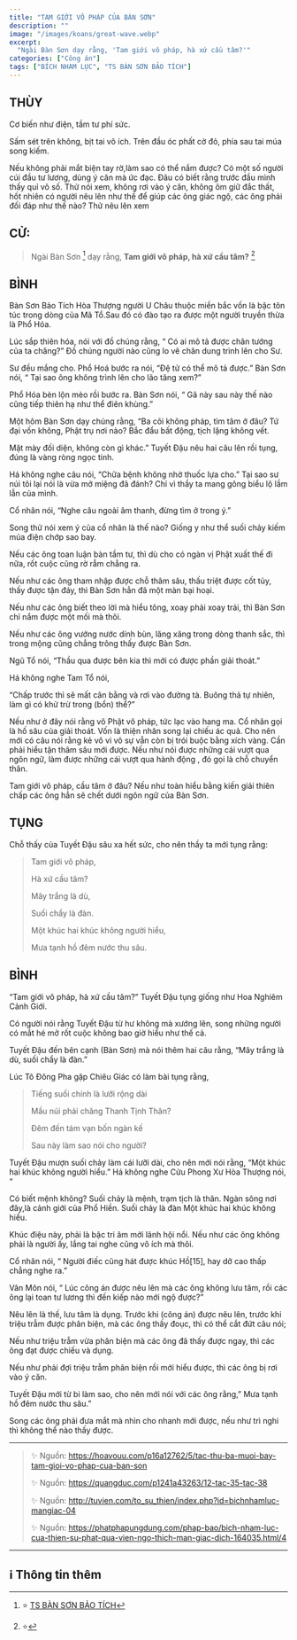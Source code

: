 ```yaml
---
title: "TAM GIỚI VÔ PHÁP CỦA BÀN SƠN"
description: ""
image: "/images/koans/great-wave.webp"
excerpt: 
  "Ngài Bàn Sơn dạy rằng, 'Tam giới vô pháp, hà xứ cầu tâm?'"
categories: ["Công án"]
tags: ["BÍCH NHAM LỤC", "TS BÀN SƠN BẢO TÍCH"]
---
```


## THÙY

Cơ biến như điện, tầm tư phí sức. 

Sấm sét trên không, bịt tai vô ích. Trên đầu óc phất cờ đỏ, phía sau tai múa song kiếm. 

Nếu không phải mắt biện tay rờ,làm sao có thể nắm được? Có một số người cúi đầu tư lương, dùng ý căn mà ức đạc. Đâu có biết rằng trước đầu mình thấy quỉ vô số. Thử nói xem, không rơi vào ý căn, không ôm giữ đắc thất, hốt nhiên có người nêu lên như thế để giúp các ông giác ngộ, các ông phải đối đáp như thế nào? Thử nêu lên xem

## CỬ:

> Ngài Bàn Sơn [^1] dạy rằng, **Tam giới vô pháp, hà xứ cầu tâm?** [^14]

## BÌNH

Bàn Sơn Bảo Tích Hòa Thượng người U Châu thuộc miền bắc vốn là bậc tôn túc trong dòng của Mã Tổ.Sau đó có đào tạo ra được một người truyền thừa là Phổ Hóa.

Lúc sắp thiên hóa, nói với đồ chúng rằng, “ Có ai mô tả được chân tướng của ta chăng?” Đồ chúng người nào cũng lo vẽ chân dung trình lên cho Sư. 

Sư đều mắng cho. Phổ Hoá bước ra nói, “Đệ tử có thể mô tả được.” Bàn Sơn nói, “ Tại sao ông không trình lên cho lão tăng xem?” 

Phổ Hóa bèn lộn mèo rồi bước ra. Bàn Sơn nói, “ Gã này sau này thế nào cũng tiếp thiên hạ như thể điên khùng.”

Một hôm Bàn Sơn dạy chúng rằng, “Ba cõi không pháp, tìm tâm ở đâu? Tứ đại vốn không, Phật trụ nơi nào? Bắc đẩu bất động, tịch lặng không vết. 

Mặt mày đối diện, không còn gì khác.” Tuyết Đậu nêu hai câu lên rồi tụng, đúng là vàng ròng ngọc tinh. 

Há không nghe câu nói, “Chữa bệnh không nhờ thuốc lựa cho.” Tại sao sư núi tôi lại nói là vừa mở miệng đã đánh? Chỉ vì thầy ta mang gông biểu lộ lầm lẫn của mình.

Cổ nhân nói, “Nghe câu ngoài âm thanh, đừng tìm ở trong ý.” 

Song thử nói xem ý của cổ nhân là thế nào? Giống y như thể suối chảy kiếm múa điện chớp sao bay. 

Nếu các ông toan luận bàn tầm tư, thì dù cho có ngàn vị Phật xuất thế đi nữa, rốt cuộc cũng rờ rẫm chẳng ra. 

Nếu như các ông tham nhập được chỗ thâm sâu, thấu triệt được cốt tủy, thấy được tận đáy, thì Bàn Sơn hẳn đã một màn bại hoại. 

Nếu như các ông biết theo lời mà hiểu tông, xoay phải xoay trái, thì Bàn Sơn chỉ nắm được một mối mà thôi. 

Nếu như các ông vướng nước dính bùn, lăng xăng trong dòng thanh sắc, thì trong mộng cũng chẳng trông thấy được Bàn Sơn. 

Ngũ Tổ nói, “Thầu qua được bên kia thì mới có được phần giải thoát.”

Há không nghe Tam Tổ nói, 

“Chấp trước thì sẽ mất cân bằng và rơi vào đường tà. 
Buông thả tự nhiên, làm gì có khử trừ trong (bổn) thể?” 

Nếu như ở đây nói rằng vô Phật vô pháp, tức lạc vào hang ma. Cổ nhân gọi là hố sâu của giải thoát. Vốn là thiện nhân song lại chiếu ác quả. Cho nên mới có câu nói rằng kẻ vô vi vô sự vẫn còn bị trói buộc bằng xích vàng. Cần phải hiểu tận thâm sâu mới được. Nếu như nói được những cái vượt qua ngôn ngữ, làm được những cái vượt qua hành động , đó gọi là chỗ chuyển thân. 

Tam giới vô pháp, cầu tâm ở đâu? Nếu như toàn hiểu bằng kiến giải thiên chấp các ông hẳn sẽ chết dưới ngôn ngữ của Bàn Sơn.

## TỤNG

Chỗ thấy của Tuyết Đậu sâu xa hết sức, cho nên thầy ta mới tụng rằng:

> Tam giới vô pháp,
>
> Hà xứ cầu tâm?
>
> Mây trắng là dù,
>
> Suối chẩy là đàn.
>
> Một khúc hai khúc không người hiểu,
>
> Mưa tạnh hồ đêm nước thu sâu.

## BÌNH

“Tam giới vô pháp, hà xứ cầu tâm?” Tuyết Đậu tụng giống như Hoa Nghiêm Cảnh Giới. 

Có người nói rằng Tuyết Đậu từ hư không mà xướng lên, song những người có mắt hé mở rốt cuộc không bao giờ hiểu như thế cả. 

Tuyết Đậu đến bên cạnh (Bàn Sơn) mà nói thêm hai câu rằng, “Mây trắng là dù, suối chẩy là đàn.” 

Lúc Tô Đông Pha gặp Chiêu Giác có làm bài tụng rằng,

> Tiếng suối chính là lưỡi rộng dài
> 
> Mầu núi phải chăng Thanh Tịnh Thân?
> 
> Đêm đến tám vạn bốn ngàn kế
> 
> Sau này làm sao nói cho người?

Tuyết Đậu mượn suối chảy làm cái lưỡi dài, cho nên mới nói rằng, “Một khúc hai khúc không người hiểu.” Há không nghe Cửu Phong Xư Hòa Thượng nói, “ 

Có biết mệnh không? Suối chảy là mệnh, trạm tịch là thân. Ngàn sông nơi đây,là cảnh giới của Phổ Hiền. Suối chảy là đàn Một khúc hai khúc không hiểu. 

Khúc điệu này, phải là bậc tri âm mới lãnh hội nổi. Nếu như các ông không phải là người ấy, lắng tai nghe cũng vô ích mà thôi. 

Cổ nhân nói, “ Người điếc cũng hát được khúc Hồ[15], hay dở cao thấp chẳng nghe ra.” 

Vân Môn nói, “ Lúc công án được nêu lên mà các ông không lưu tâm, rồi các ông lại toan tư lương thì đến kiếp nào mới ngộ được?” 

Nêu lên là thế, lưu tâm là dụng. Trước khi (công án) được nêu lên, trước khi triệu trẫm được phân biện, mà các ông thấy đoục, thì có thể cắt đứt câu nói; 

Nếu như triệu trẫm vừa phân biện mà các ông đã thấy được ngay, thì các ông đạt được chiếu và dụng.

Nếu như phải đợi triệu trẫm phân biện rồi mới hiểu được, thì các ông bị rơi vào ý căn.

Tuyết Đậu mới từ bi làm sao, cho nên mới nói với các ông rằng,” Mưa tạnh hồ đêm nước thu sâu.” 

Song các ông phải đưa mắt mà nhìn cho nhanh mới được, nếu như trì nghi thì không thể nào thấy được.

***

> ✨ Nguồn: https://hoavouu.com/p16a12762/5/tac-thu-ba-muoi-bay-tam-gioi-vo-phap-cua-ban-son
>
> ✨ Nguồn: https://quangduc.com/p1241a43263/12-tac-35-tac-38
>
> ✨ Nguồn: http://tuvien.com/to_su_thien/index.php?id=bichnhamluc-mangiac-04
>
> ✨ Nguồn: https://phatphapungdung.com/phap-bao/bich-nham-luc-cua-thien-su-phat-qua-vien-ngo-thich-man-giac-dich-164035.html/4

***

## ℹ️ Thông tin thêm

[^1]: ⭐️ <a href="https://blog.phapthihoi.org/gt-member/ts-ban-son-bao-tich/" target="_blank">TS BÀN SƠN BẢO TÍCH</a>

[^14]: ⭐️  


